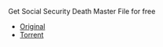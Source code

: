 Get Social Security Death Master File for free

* [Original](http://ssdmf.info/)
* [Torrent](http://thepiratebay.se/torrent/7193029/)


